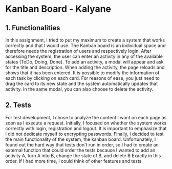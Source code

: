 # Kanban Board - Kalyane
## 1. Functionalities

In this assignment, I tried to put my maximum to create a system that works correctly and that I would use. The Kanban board is an individual space and therefore needs the registration of users and respectively login.
After accessing the system, the user can enter an activity in any of the available states (ToDo, Doing, Done). To add an activity, a modal will appear and ask for the title and description. When adding the activity, the page reloads and shows that it has been entered. It is possible to modify the information of each task by clicking on each card. For reasons of ease, you just need to drag the card to its new state and the system automatically updates that activity. In the same modal, you can also choose to delete the activity.

## 2. Tests
For test development, I chose to analyze the content I want on each page as soon as I execute a request. Initially, I focused on whether the system works correctly with login, registration and logout. It is important to emphasize that I did not dedicate myself to encrypting passwords. Finally, I decided to test the main functionality of the system, the kanban board. Unfortunately, I found out the hard way that tests don't run in order, so I had to create an external function that could order the tests because I wanted to add an activity A, turn A into B, change the state of B, and delete B Exactly in this order. If I had more time, I could think of other features and tests.
